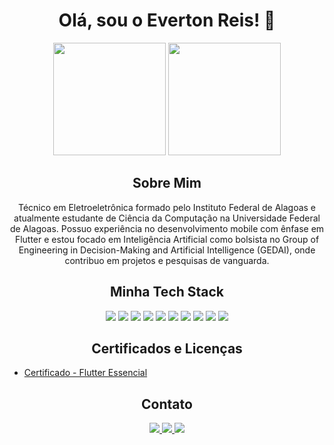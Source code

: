 <h1 align="center">Olá, sou o Everton Reis! 👋</h1>

<p align="center">
  <img src="https://github-readme-stats.vercel.app/api?username=evertonreis1&show_icons=true&bg_color=030303&locale=pt-br&icon_color=00FFFF&title_color=FF2800&text_color=FFFFFF" height="180em">
  <img src="https://github-readme-stats.vercel.app/api/top-langs/?username=evertonreis1&layout=compact&bg_color=010101&locale=pt-br&text_color=FFFFFD&title_color=FCFCFC&card_width=450&langs_count=12" height="180em">
</p>

<h2 align="center">Sobre Mim</h2>

<p align="center">
  Técnico em Eletroeletrônica formado pelo Instituto Federal de Alagoas e atualmente estudante de Ciência da Computação na Universidade Federal de Alagoas. Possuo experiência no desenvolvimento mobile com ênfase em Flutter e estou focado em Inteligência Artificial como bolsista no Group of Engineering in Decision-Making and Artificial Intelligence (GEDAI), onde contribuo em projetos e pesquisas de vanguarda.
</p>

<h2 align="center">Minha Tech Stack</h2>

<p align="center">
  <img src="https://img.shields.io/badge/python-3670A0?style=flat-square&logo=python&logoColor=ffdd54">
  <img src="https://img.shields.io/badge/javascript-%23323330.svg?style=flat-square&logo=javascript&logoColor=%23F7DF1E">
  <img src="https://img.shields.io/badge/html5-%23E34F26.svg?style=flat-square&logo=html5&logoColor=white">
  <img src="https://img.shields.io/badge/css3-%231572B6.svg?style=flat-square&logo=css3&logoColor=white">
  <img src="https://img.shields.io/badge/java-%23ED8B00.svg?style=flat-square&logo=java&logoColor=white">
  <img src="https://img.shields.io/badge/jquery-%230769AD.svg?style=flat-square&logo=jquery&logoColor=white">
  <img src="https://img.shields.io/badge/flutter-%2302569B.svg?style=flat-square&logo=flutter&logoColor=white">
  <img src="https://img.shields.io/badge/dart-%230175C2.svg?style=flat-square&logo=dart&logoColor=white">
  <img src="https://img.shields.io/badge/firebase-%23FFCA28.svg?style=flat-square&logo=firebase&logoColor=black">
  <img src="https://img.shields.io/badge/mysql-%2300f.svg?style=flat-square&logo=mysql&logoColor=white">
</p>

<h2 align="center">Certificados e Licenças</h2>

- [Certificado - Flutter Essencial](https://www.udemy.com/certificate/UC-b219b415-08df-4543-8ee2-e47c9d1cf268/)

<h2 align="center">Contato</h2>

<p align="center">
  <a href="https://instagram.com/evertoqn" target="_blank">
    <img src="https://img.shields.io/badge/-Instagram-%23E4405F?style=for-the-badge&logo=instagram&logoColor=white" target="_blank">
  </a>
  <a href="mailto:itsevertonreis@gmail.com">
    <img src="https://img.shields.io/badge/-Gmail-%23333?style=for-the-badge&logo=gmail&logoColor=white">
  </a>
  <a href="[https://www.linkedin.com/in/seulinkedin](https://www.linkedin.com/in/everton-reis-155a74236/)">
    <img src="https://img.shields.io/badge/-LinkedIn-%230077B5?style=for-the-badge&logo=linkedin&logoColor=white">
  </a>
</p>
